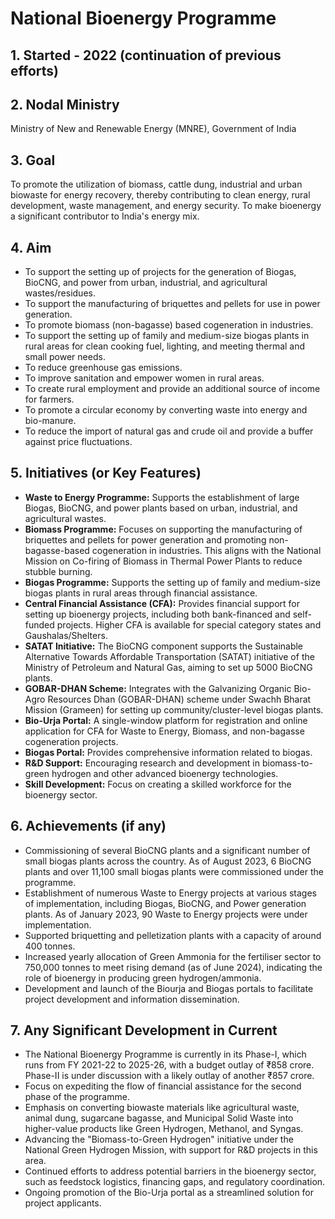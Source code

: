 # National Bioenergy Programme

## 1. Started - 2022 (continuation of previous efforts)

## 2. Nodal Ministry
Ministry of New and Renewable Energy (MNRE), Government of India

## 3. Goal
To promote the utilization of biomass, cattle dung, industrial and urban biowaste for energy recovery, thereby contributing to clean energy, rural development, waste management, and energy security. To make bioenergy a significant contributor to India's energy mix.

## 4. Aim
* To support the setting up of projects for the generation of Biogas, BioCNG, and power from urban, industrial, and agricultural wastes/residues.
* To support the manufacturing of briquettes and pellets for use in power generation.
* To promote biomass (non-bagasse) based cogeneration in industries.
* To support the setting up of family and medium-size biogas plants in rural areas for clean cooking fuel, lighting, and meeting thermal and small power needs.
* To reduce greenhouse gas emissions.
* To improve sanitation and empower women in rural areas.
* To create rural employment and provide an additional source of income for farmers.
* To promote a circular economy by converting waste into energy and bio-manure.
* To reduce the import of natural gas and crude oil and provide a buffer against price fluctuations.

## 5. Initiatives (or Key Features)
* **Waste to Energy Programme:** Supports the establishment of large Biogas, BioCNG, and power plants based on urban, industrial, and agricultural wastes.
* **Biomass Programme:** Focuses on supporting the manufacturing of briquettes and pellets for power generation and promoting non-bagasse-based cogeneration in industries. This aligns with the National Mission on Co-firing of Biomass in Thermal Power Plants to reduce stubble burning.
* **Biogas Programme:** Supports the setting up of family and medium-size biogas plants in rural areas through financial assistance.
* **Central Financial Assistance (CFA):** Provides financial support for setting up bioenergy projects, including both bank-financed and self-funded projects. Higher CFA is available for special category states and Gaushalas/Shelters.
* **SATAT Initiative:** The BioCNG component supports the Sustainable Alternative Towards Affordable Transportation (SATAT) initiative of the Ministry of Petroleum and Natural Gas, aiming to set up 5000 BioCNG plants.
* **GOBAR-DHAN Scheme:** Integrates with the Galvanizing Organic Bio-Agro Resources Dhan (GOBAR-DHAN) scheme under Swachh Bharat Mission (Grameen) for setting up community/cluster-level biogas plants.
* **Bio-Urja Portal:** A single-window platform for registration and online application for CFA for Waste to Energy, Biomass, and non-bagasse cogeneration projects.
* **Biogas Portal:** Provides comprehensive information related to biogas.
* **R&D Support:** Encouraging research and development in biomass-to-green hydrogen and other advanced bioenergy technologies.
* **Skill Development:** Focus on creating a skilled workforce for the bioenergy sector.

## 6. Achievements (if any)
* Commissioning of several BioCNG plants and a significant number of small biogas plants across the country. As of August 2023, 6 BioCNG plants and over 11,100 small biogas plants were commissioned under the programme.
* Establishment of numerous Waste to Energy projects at various stages of implementation, including Biogas, BioCNG, and Power generation plants. As of January 2023, 90 Waste to Energy projects were under implementation.
* Supported briquetting and pelletization plants with a capacity of around 400 tonnes.
* Increased yearly allocation of Green Ammonia for the fertiliser sector to 750,000 tonnes to meet rising demand (as of June 2024), indicating the role of bioenergy in producing green hydrogen/ammonia.
* Development and launch of the Biourja and Biogas portals to facilitate project development and information dissemination.

## 7. Any Significant Development in Current
* The National Bioenergy Programme is currently in its Phase-I, which runs from FY 2021-22 to 2025-26, with a budget outlay of ₹858 crore. Phase-II is under discussion with a likely outlay of another ₹857 crore.
* Focus on expediting the flow of financial assistance for the second phase of the programme.
* Emphasis on converting biowaste materials like agricultural waste, animal dung, sugarcane bagasse, and Municipal Solid Waste into higher-value products like Green Hydrogen, Methanol, and Syngas.
* Advancing the "Biomass-to-Green Hydrogen" initiative under the National Green Hydrogen Mission, with support for R&D projects in this area.
* Continued efforts to address potential barriers in the bioenergy sector, such as feedstock logistics, financing gaps, and regulatory coordination.
* Ongoing promotion of the Bio-Urja portal as a streamlined solution for project applicants.